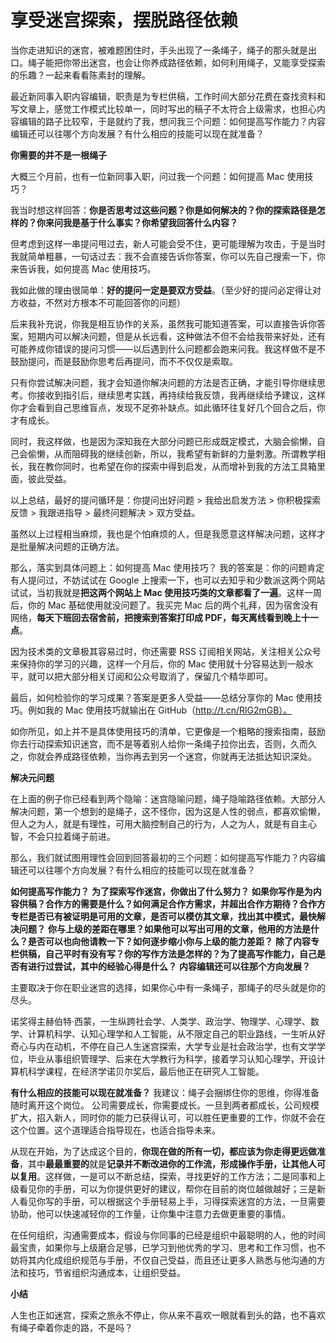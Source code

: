 # 享受迷宫探索，摆脱路径依赖

当你走进知识的迷宫，被难题困住时，手头出现了一条绳子，绳子的那头就是出口。绳子能把你带出迷宫，也会让你养成路径依赖，如何利用绳子，又能享受探索的乐趣？一起来看看陈素封的理解。

最近新同事入职内容编辑，职责是为专栏供稿，工作时间大部分花费在查找资料和写文章上，感觉工作模式比较单一，同时写出的稿子不太符合上级需求，也担心内容编辑的路子比较窄，于是就约了我，想问我三个问题：如何提高写作能力？内容编辑还可以往哪个方向发展？有什么相应的技能可以现在就准备？

**你需要的并不是一根绳子**

大概三个月前，也有一位新同事入职，问过我一个问题：如何提高 Mac 使用技巧？

我当时想这样回答：**你是否思考过这些问题？你是如何解决的？你的探索路径是怎样的？你来问我是基于什么事实？你希望我回答什么内容？**

但考虑到这样一串提问甩过去，新人可能会受不住，更可能理解为攻击，于是当时我就简单粗暴，一句话过去：我不会直接告诉你答案，你可以先自己搜索一下，你来告诉我，如何提高 Mac 使用技巧。

我如此做的理由很简单：**好的提问一定是要双方受益**。（至少好的提问必定得让对方收益，不然对方根本不可能回答你的问题）

后来我补充说，你我是相互协作的关系，虽然我可能知道答案，可以直接告诉你答案，短期内可以解决问题，但是从长远看，这种做法不但不会给我带来好处，还有可能养成你错误的提问习惯——以后遇到什么问题都会跑来问我。我这样做不是不鼓励提问，而是鼓励你思考后再提问，而不不仅仅是索取。

只有你尝试解决问题，我才会知道你解决问题的方法是否正确，才能引导你继续思考。你接收到指引后，继续思考实践，再持续给我反馈，我再继续给予建议，这样你才会看到自己思维盲点，发现不足弥补缺点。如此循环往复好几个回合之后，你才有成长。

同时，我这样做，也是因为深知我在大部分问题已形成既定模式，大脑会偷懒，自己会偷懒，从而阻碍我的继续创新，所以，我希望有新鲜的力量刺激。所谓教学相长，我在教你同时，也希望在你的探索中得到启发，从而增补到我的方法工具箱里面，彼此受益。

以上总结，最好的提问循环是：你提问出好问题 > 我给出启发方法 > 你积极探索反馈 > 我跟进指导 > 最终问题解决 > 双方受益。

虽然以上过程相当麻烦，我也是个怕麻烦的人，但是我愿意这样解决问题，这样才是批量解决问题的正确方法。

那么，落实到具体问题上：如何提高 Mac 使用技巧？
我的答案是：你的问题肯定有人提问过，不妨试试在 Google 上搜索一下，也可以去知乎和少数派这两个网站试试，当初我就是**把这两个网站上 Mac 使用技巧类的文章都看了一遍**。这样一周后，你的 Mac 基础使用就没问题了。我买完 Mac 后的两个礼拜，因为宿舍没有网络，**每天下班回去宿舍前，把搜索到答案打印成 PDF，每天离线看到晚上十一点**。

因为技术类的文章极其容易过时，你还需要 RSS 订阅相关网站，关注相关公众号来保持你的学习的兴趣，这样一个月后，你的 Mac 使用就十分容易达到一般水平，就可以把大部分相关订阅和公众号取消了，保留几个精华即可。

最后，如何检验你的学习成果？答案是更多人受益——总结分享你的 Mac 使用技巧。例如我的 Mac 使用技巧就输出在 GitHub（http://t.cn/RlG2mGB）。

如你所见，如上并不是具体使用技巧的清单，它更像是一个粗略的搜索指南，鼓励你去行动探索知识迷宫，而不是等着别人给你一条绳子拉你出去，否则，久而久之，你就会养成路径依赖，当你再去到另一个迷宫，你就再无法抵达知识深处。

**解决元问题**

在上面的例子你已经看到两个隐喻：迷宫隐喻问题，绳子隐喻路径依赖。大部分人解决问题，第一个想到的是绳子，这不怪你，因为这是人性的弱点，都喜欢偷懒，但人之为人，就是有理性，可用大脑控制自己的行为，人之为人，就是有自主心智，不会只拉着绳子前进。

那么，我们就试图用理性会回到回答最初的三个问题：如何提高写作能力？内容编辑还可以往哪个方向发展？有什么相应的技能可以现在就准备？

**如何提高写作能力？**
**为了探索写作迷宫，你做出了什么努力？**
**如果你写作是为内容供稿？合作方的需要是什么？如何满足合作方需求，并超出合作方期待？合作方专栏是否已有被证明是可用的文章，是否可以模仿其文章，找出其中模式，最快解决问题？**
**你与上级的差距在哪里？如果他可以写出可用的文章，他用的方法是什么？是否可以也向他请教一下？如何逐步缩小你与上级的能力差距？**
**除了内容专栏供稿，自己平时有没有写？你的写作方法是怎样的？为了提高写作能力，自己是否有进行过尝试，其中的经验心得是什么？**
**内容编辑还可以往那个方向发展？**

主要取决于你在职业迷宫的选择，如果你心中有一条绳子，那绳子的尽头就是你的尽头。

诺奖得主赫伯特·西蒙，一生纵跨社会学、人类学、政治学、物理学、心理学、数学、计算机科学、认知心理学和人工智能，从不限定自己的职业路线，一生听从好奇心与内在动机，不停在自己人生迷宫探索，大学专业是社会政治学，也有文学学位，毕业从事组织管理学、后来在大学教行为科学，接着学习认知心理学，开设计算机科学课程，在经济学诺贝尔奖后，最后他正在研究人工智能。

**有什么相应的技能可以现在就准备？**
我建议：绳子会捆绑住你的思维，你得准备随时离开这个岗位。
公司需要成长，你需要成长。一旦到两者都成长，公司规模扩大，招入新人，同时你的能力已获得认可，可以胜任更重要的工作，你就不会在这个位置。这个道理适合指导现在，也适合指导未来。

从现在开始，为了达成这个目的，**你现在做的所有一切，都应该为你走得更远做准备**，其中**最最重要的**就是**记录并不断改进你的工作流，形成操作手册，让其他人可以复用**。这样做，一是可以不断总结，探索，寻找更好的工作方法；二是同事和上级看见你的手册，可以为你提供更好的建议，帮你在目前的岗位越做越好；三是新人看见你写的手册，可以根据这个手册轻易上手，习得探索迷宫的方法，一旦需要协助，他可以快速减轻你的工作量，让你集中注意力去做更重要的事情。

在任何组织，沟通需要成本，假设与你同事的已经是组织中最聪明的人，他的时间最宝贵，如果你与上级磨合足够，已学习到他优秀的学习、思考和工作习惯，也不妨将其内化成组织规范与手册，不仅自己受益，而且还让更多人熟悉与他沟通的方法和技巧，节省组织沟通成本，让组织受益。

**小结**

人生也正如迷宫，探索之旅永不停止，你从来不喜欢一眼就看到头的路，也不喜欢有绳子牵着你走的路，不是吗？


